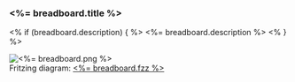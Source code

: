 ### <%= breadboard.title %>

<% if (breadboard.description) { %>
<%= breadboard.description %>
<% } %>

![<%= breadboard.png %>](<%= breadboard.png.split("/").splice(1).join("/") %>)<br>
Fritzing diagram: [<%= breadboard.fzz %>](<%= breadboard.fzz.split("/").splice(1).join("/") %>)

&nbsp;
